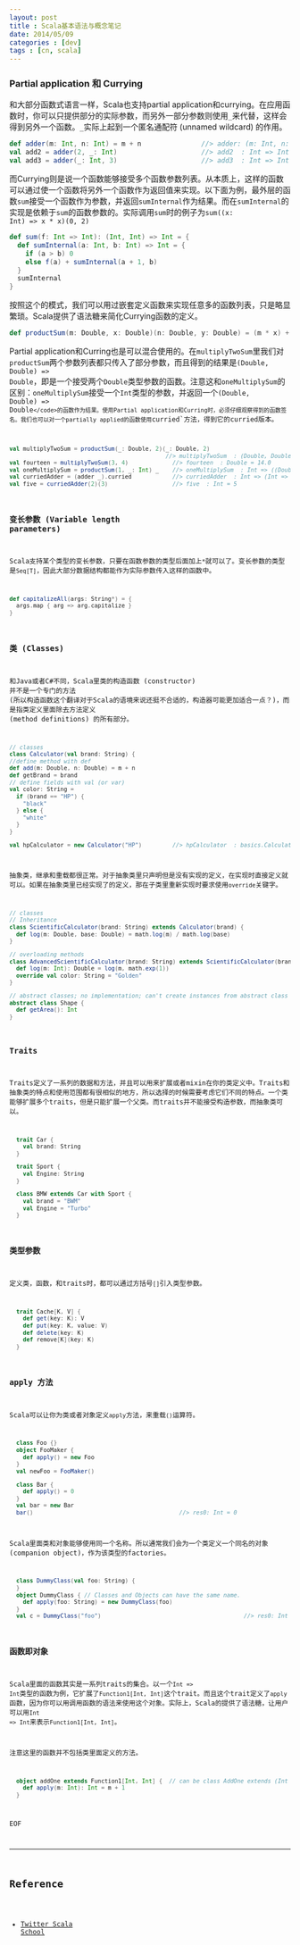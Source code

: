 ```yaml
---
layout: post
title : Scala基本语法与概念笔记
date: 2014/05/09
categories : [dev]
tags : [cn, scala]
---
```


### Partial application 和 Currying

和大部分函数式语言一样，Scala也支持partial application和currying。在应用函数时，你可以只提供部分的实际参数，而另外一部分参数则使用`_`来代替，这样会得到另外一个函数。`_`实际上起到一个匿名通配符 (unnamed wildcard) 的作用。


```scala
def adder(m: Int, n: Int) = m + n               //> adder: (m: Int, n: Int)Int
val add2 = adder(2, _: Int)                     //> add2  : Int => Int = <function1>
val add3 = adder(_: Int, 3)                     //> add3  : Int => Int = <function1>
```


而Currying则是说一个函数能够接受多个函数参数列表。从本质上，这样的函数可以通过使一个函数将另外一个函数作为返回值来实现。以下面为例，最外层的函数`sum`接受一个函数作为参数，并返回`sumInternal`作为结果。而在`sumInternal`的实现是依赖于`sum`的函数参数的。实际调用`sum`时的例子为<code>sum((x: Int) =&gt; x * x)(0, 2)</code>


```scala
def sum(f: Int => Int): (Int, Int) => Int = {
  def sumInternal(a: Int, b: Int) => Int = {
	if (a > b) 0
	else f(a) + sumInternal(a + 1, b)
  }
  sumInternal
}
```


按照这个的模式，我们可以用过嵌套定义函数来实现任意多的函数列表，只是略显繁琐。Scala提供了语法糖来简化Currying函数的定义。


```scala
def productSum(m: Double, x: Double)(n: Double, y: Double) = (m * x) + (n * y)
```


Partial application和Curring也是可以混合使用的。在`multiplyTwoSum`里我们对`productSum`两个参数列表都只传入了部分参数，而且得到的结果是<code>(Double, Double) =&gt; Double</code>，即是一个接受两个`Double`类型参数的函数。注意这和`oneMultiplySum`的区别：`oneMultiplySum`接受一个`Int`类型的参数，并返回一个<code>(Double, Double) =&gt; Double`</code>的函数作为结果。使用Partial application和Curring时，必须仔细观察得到的函数签名。我们也可以对一个partially applied的函数使用`curried`方法，得到它的curried版本。


```scala
val multiplyTwoSum = productSum(_: Double, 2)(_: Double, 2)
                                              //> multiplyTwoSum  : (Double, Double) => Double = <function2>
val fourteen = multiplyTwoSum(3, 4)             //> fourteen  : Double = 14.0
val oneMultiplySum = productSum(1, _: Int) _    //> oneMultiplySum  : Int => ((Double, Double) => Double) = <function1>
val curriedAdder = (adder _).curried            //> curriedAdder  : Int => (Int => Int) = <function1>
val five = curriedAdder(2)(3)                   //> five  : Int = 5
```


### 变长参数 (Variable length parameters)

Scala支持某个类型的变长参数，只要在函数参数的类型后面加上`*`就可以了。变长参数的类型是`Seq[T]`，因此大部分数据结构都能作为实际参数传入这样的函数中。

```scala
def capitalizeAll(args: String*) = {
  args.map { arg => arg.capitalize }
}
```

### 类 (Classes)

和Java或者C#不同，Scala里类的构造函数 (constructor) 并不是一个专门的方法 (所以构造函数这个翻译对于Scala的语境来说还挺不合适的，构造器可能更加适合一点？)，而是指类定义里面除去方法定义 (method definitions) 的所有部分。

```scala
// classes
class Calculator(val brand: String) {
//define method with def
def add(m: Double, n: Double) = m + n
def getBrand = brand
// define fields with val (or var)
val color: String =
  if (brand == "HP") {
    "black"
  } else {
    "white"
  }
}

val hpCalculator = new Calculator("HP")         //> hpCalculator  : basics.Calculator = basics$$anonfun$main$1$Calculator$1@664
```


抽象类，继承和重载都很正常。对于抽象类里只声明但是没有实现的定义，在实现时直接定义就可以。如果在抽象类里已经实现了的定义，那在子类里重新实现时要求使用`override`关键字。

```scala
// classes
// Inheritance
class ScientificCalculator(brand: String) extends Calculator(brand) {
  def log(m: Double, base: Double) = math.log(m) / math.log(base)
}

// overloading methods
class AdvancedScientificCalculator(brand: String) extends ScientificCalculator(brand) {
  def log(m: Int): Double = log(m, math.exp(1))
  override val color: String = "Golden"
}

// abstract classes; no implementation; can't create instances from abstract class
abstract class Shape {
  def getArea(): Int
}
```


### Traits

Traits定义了一系列的数据和方法，并且可以用来扩展或者mixin在你的类定义中。Traits和抽象类的特点和使用范围都有很相似的地方，所以选择的时候需要考虑它们不同的特点。一个类能够扩展多个traits，但是只能扩展一个父类。而traits并不能接受构造参数，而抽象类可以。

```scala
  trait Car {
    val brand: String
  }

  trait Sport {
    val Engine: String
  }

  class BMW extends Car with Sport {
    val brand = "BWM"
    val Engine = "Turbo"
  }
```


### 类型参数
定义类，函数，和traits时，都可以通过方括号`[]`引入类型参数。

```scala
  trait Cache[K, V] {
    def get(key: K): V
    def put(key: K, value: V)
    def delete(key: K)
    def remove[K](key: K)
  }
```


### apply 方法

Scala可以让你为类或者对象定义`apply`方法，来重载`()`运算符。

```scala
  class Foo {}
  object FooMaker {
    def apply() = new Foo
  }
  val newFoo = FooMaker()

  class Bar {
    def apply() = 0
  }
  val bar = new Bar
  bar()                                           //> res0: Int = 0
```


Scala里面类和对象能够使用同一个名称。所以通常我们会为一个类定义一个同名的对象 (companion object)，作为该类型的factories。

```scala
  class DummyClass(val foo: String) {
  }
  object DummyClass { // Classes and Objects can have the same name.
    def apply(foo: String) = new DummyClass(foo)
  }
  val c = DummyClass("foo")                                          //> res0: Int = 0
```


### 函数即对象

Scala里面的函数其实是一系列traits的集合。以一个<code>Int =&gt; Int</code>类型的函数为例，它扩展了`Function1[Int, Int]`这个trait。而且这个trait定义了`apply`函数，因为你可以用调用函数的语法来使用这个对象。实际上，Scala的提供了语法糖，让用户可以用<code>Int =&gt; Int</code>来表示`Function1[Int, Int]`。

注意这里的函数并不包括类里面定义的方法。

```scala
  object addOne extends Function1[Int, Int] {  // can be class AddOne extends (Int => Int)
    def apply(m: Int): Int = m + 1
  }
```


EOF

-------------------------------------------------

## Reference
- [Twitter Scala School](http://twitter.github.io/scala_school/)

